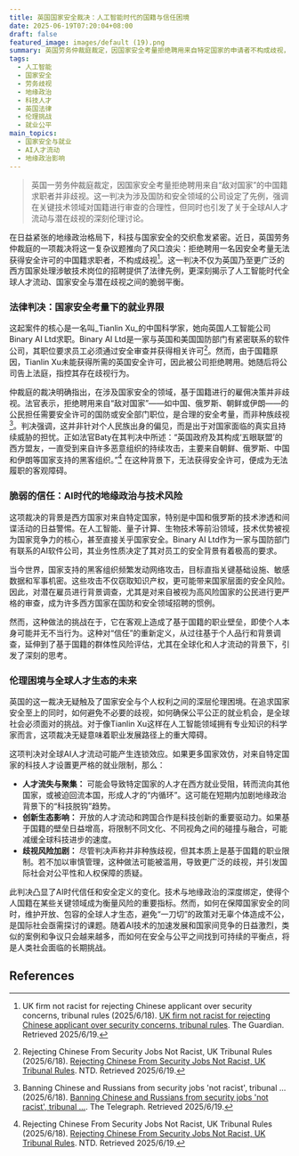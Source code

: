 ```yaml
---
title: 英国国家安全裁决：人工智能时代的国籍与信任困境
date: 2025-06-19T07:20:04+08:00
draft: false
featured_image: images/default (19).png
summary: 英国劳务仲裁庭裁定，因国家安全考量拒绝聘用来自特定国家的申请者不构成歧视，为涉敏岗位的国籍审查开创了先例。此判决源于一家与国防有联系的AI公司拒绝聘用一名中国籍科学家，引发了对国家安全、全球AI人才流动和潜在歧视之间复杂关系的深刻讨论，凸显了AI时代信任定义的演变。
tags: 
  - 人工智能
  - 国家安全
  - 劳务歧视
  - 地缘政治
  - 科技人才
  - 英国法律
  - 伦理挑战
  - 就业公平
main_topics: 
  - 国家安全与就业
  - AI人才流动
  - 地缘政治影响
---
```


> 英国一劳务仲裁庭裁定，因国家安全考量拒绝聘用来自“敌对国家”的中国籍求职者并非歧视。这一判决为涉及国防和安全领域的公司设定了先例，强调在关键技术领域对国籍进行审查的合理性，但同时也引发了关于全球AI人才流动与潜在歧视的深刻伦理讨论。

在日益紧张的地缘政治格局下，科技与国家安全的交织愈发紧密。近日，英国劳务仲裁庭的一项裁决将这一复杂议题推向了风口浪尖：拒绝聘用一名因安全考量无法获得安全许可的中国籍求职者，不构成歧视[^1]。这一判决不仅为英国乃至更广泛的西方国家处理涉敏技术岗位的招聘提供了法律先例，更深刻揭示了人工智能时代全球人才流动、国家安全与潜在歧视之间的脆弱平衡。

### 法律判决：国家安全考量下的就业界限

这起案件的核心是一名叫_Tianlin Xu_的中国科学家，她向英国人工智能公司Binary AI Ltd求职。Binary AI Ltd是一家与英国和美国国防部门有紧密联系的软件公司，其职位要求员工必须通过安全审查并获得相关许可[^2]。然而，由于国籍原因，Tianlin Xu未能获得所需的英国安全许可，因此被公司拒绝聘用。她随后将公司告上法庭，指控其存在歧视行为。

仲裁庭的裁决明确指出，在涉及国家安全的领域，基于国籍进行的雇佣决策并非歧视。法官表示，拒绝聘用来自“敌对国家”——如中国、俄罗斯、朝鲜或伊朗——的公民担任需要安全许可的国防或安全部门职位，是合理的安全考量，而非种族歧视[^3]。判决强调，这并非针对个人民族出身的偏见，而是出于对国家面临的真实且持续威胁的担忧。正如法官Baty在其判决中所述：“英国政府及其构成‘五眼联盟’的西方盟友，一直受到来自许多恶意组织的持续攻击，主要来自朝鲜、俄罗斯、中国和伊朗等国家支持的黑客组织。”[^4] 在这种背景下，无法获得安全许可，便成为无法履职的客观障碍。

### 脆弱的信任：AI时代的地缘政治与技术风险

这项裁决的背景是西方国家对来自特定国家，特别是中国和俄罗斯的技术渗透和间谍活动的日益警惕。在人工智能、量子计算、生物技术等前沿领域，技术优势被视为国家竞争力的核心，甚至直接关乎国家安全。Binary AI Ltd作为一家与国防部门有联系的AI软件公司，其业务性质决定了其对员工的安全背景有着极高的要求。

当今世界，国家支持的黑客组织频繁发动网络攻击，目标直指关键基础设施、敏感数据和军事机密。这些攻击不仅窃取知识产权，更可能带来国家层面的安全风险。因此，对潜在雇员进行背景调查，尤其是对来自被视为高风险国家的公民进行更严格的审查，成为许多西方国家在国防和安全领域招聘的惯例。

然而，这种做法的挑战在于，它在客观上造成了基于国籍的职业壁垒，即使个人本身可能并无不当行为。这种对“信任”的重新定义，从过往基于个人品行和背景调查，延伸到了基于国籍的群体性风险评估，尤其在全球化和人才流动的背景下，引发了深刻的思考。

### 伦理困境与全球人才生态的未来

英国的这一裁决无疑触及了国家安全与个人权利之间的深层伦理困境。在追求国家安全至上的同时，如何避免不必要的歧视，如何确保公平公正的就业机会，是全球社会必须面对的挑战。对于像Tianlin Xu这样在人工智能领域拥有专业知识的科学家而言，这项裁决无疑意味着职业发展路径上的重大障碍。

这项判决对全球AI人才流动可能产生连锁效应。如果更多国家效仿，对来自特定国家的科技人才设置更严格的就业限制，那么：

*   **人才流失与聚集：** 可能会导致特定国家的人才在西方就业受阻，转而流向其他国家，或被迫回流本国，形成人才的“内循环”。这可能在短期内加剧地缘政治背景下的“科技脱钩”趋势。
*   **创新生态影响：** 开放的人才流动和跨国合作是科技创新的重要驱动力。如果基于国籍的壁垒日益增高，将限制不同文化、不同视角之间的碰撞与融合，可能减缓全球科技进步的速度。
*   **歧视风险加剧：** 尽管判决声称并非种族歧视，但其本质上是基于国籍的职业限制。若不加以审慎管理，这种做法可能被滥用，导致更广泛的歧视，并引发国际社会对公平性和人权保障的质疑。

此判决凸显了AI时代信任和安全定义的变化。技术与地缘政治的深度绑定，使得个人国籍在某些关键领域成为衡量风险的重要指标。然而，如何在保障国家安全的同时，维护开放、包容的全球人才生态，避免“一刀切”的政策对无辜个体造成不公，是国际社会亟需探讨的课题。随着AI技术的加速发展和国家间竞争的日益激烈，类似的案例和争议只会越来越多，而如何在安全与公平之间找到可持续的平衡点，将是人类社会面临的长期挑战。

## References

[^1]: UK firm not racist for rejecting Chinese applicant over security concerns, tribunal rules (2025/6/18). [UK firm not racist for rejecting Chinese applicant over security concerns, tribunal rules](https://www.theguardian.com/law/2025/jun/18/uk-company-binary-ai-ltd-not-racist-chinese-applicant-security-concerns-tribunal-rules). The Guardian. Retrieved 2025/6/19.
[^2]: Rejecting Chinese From Security Jobs Not Racist, UK Tribunal Rules (2025/6/18). [Rejecting Chinese From Security Jobs Not Racist, UK Tribunal Rules](https://www.ntd.com/rejecting-chinese-from-security-jobs-not-racist-uk-tribunal-rules_1074362.html). NTD. Retrieved 2025/6/19.
[^3]: Banning Chinese and Russians from security jobs 'not racist', tribunal ... (2025/6/18). [Banning Chinese and Russians from security jobs 'not racist', tribunal ...](https://www.telegraph.co.uk/news/2025/06/18/banning-chinese-russians-security-jobs-not-racist-tribunal/). The Telegraph. Retrieved 2025/6/19.
[^4]: Rejecting Chinese From Security Jobs Not Racist, UK Tribunal Rules (2025/6/18). [Rejecting Chinese From Security Jobs Not Racist, UK Tribunal Rules](https://www.ntd.com/rejecting-chinese-from-security-jobs-not-racist-uk-tribunal-rules_1074362.html). NTD. Retrieved 2025/6/19.
